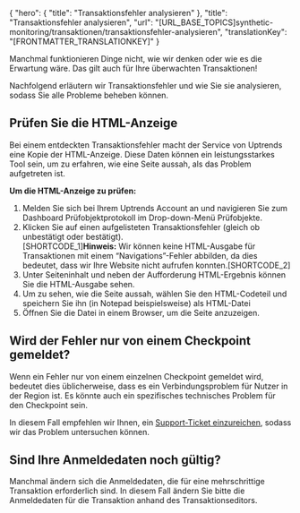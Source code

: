 {
  "hero": {
    "title": "Transaktionsfehler analysieren"
  },
  "title": "Transaktionsfehler analysieren",
  "url": "[URL_BASE_TOPICS]synthetic-monitoring/transaktionen/transaktionsfehler-analysieren",
  "translationKey": "[FRONTMATTER_TRANSLATIONKEY]"
}

Manchmal funktionieren Dinge nicht, wie wir denken oder wie es die Erwartung wäre. Das gilt auch für Ihre überwachten Transaktionen!

Nachfolgend erläutern wir Transaktionsfehler und wie Sie sie analysieren, sodass Sie alle Probleme beheben können.

## Prüfen Sie die HTML-Anzeige

Bei einem entdeckten Transaktionsfehler macht der Service von Uptrends eine Kopie der HTML-Anzeige. Diese Daten können ein leistungsstarkes Tool sein, um zu erfahren, wie eine Seite aussah, als das Problem aufgetreten ist.

**Um die HTML-Anzeige zu prüfen:**

1.  Melden Sie sich bei Ihrem Uptrends Account an und navigieren Sie zum Dashboard Prüfobjektprotokoll im Drop-down-Menü Prüfobjekte.
2.  Klicken Sie auf einen aufgelisteten Transaktionsfehler (gleich ob unbestätigt oder bestätigt).  
    [SHORTCODE_1]**Hinweis:** Wir können keine HTML-Ausgabe für Transaktionen mit einem “Navigations”-Fehler abbilden, da dies bedeutet, dass wir Ihre Website nicht aufrufen konnten.[SHORTCODE_2] 
3.  Unter Seiteninhalt und neben der Aufforderung HTML-Ergebnis können Sie die HTML-Ausgabe sehen.
4.  Um zu sehen, wie die Seite aussah, wählen Sie den HTML-Codeteil und speichern Sie ihn (in Notepad beispielsweise) als HTML-Datei
5.  Öffnen Sie die Datei in einem Browser, um die Seite anzuzeigen.

## Wird der Fehler nur von einem Checkpoint gemeldet?

Wenn ein Fehler nur von einem einzelnen Checkpoint gemeldet wird, bedeutet dies üblicherweise, dass es ein Verbindungsproblem für Nutzer in der Region ist. Es könnte auch ein spezifisches technisches Problem für den Checkpoint sein.

In diesem Fall empfehlen wir Ihnen, ein [Support-Ticket einzureichen]([LINK_URL_1]), sodass wir das Problem untersuchen können.

## Sind Ihre Anmeldedaten noch gültig?

Manchmal ändern sich die Anmeldedaten, die für eine mehrschrittige Transaktion erforderlich sind. In diesem Fall ändern Sie bitte die Anmeldedaten für die Transaktion anhand des Transaktionseditors.
